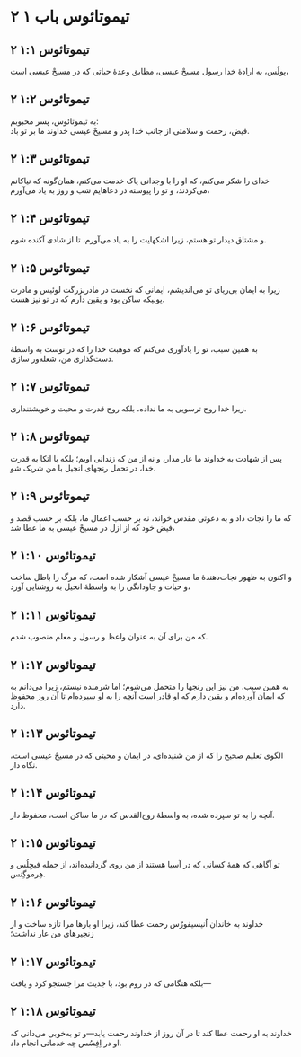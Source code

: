 # ۲ تیموتائوس باب ۱

## ۲ تیموتائوس ۱:۱

پولُس، به ارادهٔ خدا رسول مسیحْ عیسی، مطابق وعدهٔ حیاتی که در مسیحْ عیسی است،

## ۲ تیموتائوس ۱:۲

به تیموتائوس، پسر محبوبم:  
فیض، رحمت و سلامتی از جانب خدا پدر و مسیحْ عیسی خداوند ما بر تو باد.

## ۲ تیموتائوس ۱:۳

خدای را شکر می‌کنم، که او را با وجدانی پاک خدمت می‌کنم، همان‌گونه که نیاکانم می‌کردند، و تو را پیوسته در دعاهایم شب و روز به یاد می‌آورم،

## ۲ تیموتائوس ۱:۴

و مشتاق دیدار تو هستم، زیرا اشکهایت را به یاد می‌آورم، تا از شادی آکنده شوم.

## ۲ تیموتائوس ۱:۵

زیرا به ایمان بی‌ریای تو می‌اندیشم، ایمانی که نخست در مادربزرگت لوئیس و مادرت یونیکه ساکن بود و یقین دارم که در تو نیز هست.

## ۲ تیموتائوس ۱:۶

به همین سبب، تو را یادآوری می‌کنم که موهبت خدا را که در توست به واسطهٔ دست‌گذاری من، شعله‌ور سازی.

## ۲ تیموتائوس ۱:۷

زیرا خدا روح ترسویی به ما نداده، بلکه روح قدرت و محبت و خویشتنداری.

## ۲ تیموتائوس ۱:۸

پس از شهادت به خداوند ما عار مدار، و نه از من که زندانی اویم؛ بلکه با اتکا به قدرت خدا، در تحمل رنجهای انجیل با من شریک شو،

## ۲ تیموتائوس ۱:۹

که ما را نجات داد و به دعوتی مقدس خواند، نه بر حسب اعمال ما، بلکه بر حسب قصد و فیض خود که از ازل در مسیحْ عیسی به ما عطا شد،

## ۲ تیموتائوس ۱:۱۰

و اکنون به ظهور نجات‌دهندهٔ ما مسیحْ عیسی آشکار شده است، که مرگ را باطل ساخت و حیات و جاودانگی را به واسطهٔ انجیل به روشنایی آورد،

## ۲ تیموتائوس ۱:۱۱

که من برای آن به عنوان واعظ و رسول و معلم منصوب شدم.

## ۲ تیموتائوس ۱:۱۲

به همین سبب، من نیز این رنجها را متحمل می‌شوم؛ اما شرمنده نیستم، زیرا می‌دانم به که ایمان آورده‌ام و یقین دارم که او قادر است آنچه را به او سپرده‌ام تا آن روز محفوظ دارد.

## ۲ تیموتائوس ۱:۱۳

الگوی تعلیم صحیح را که از من شنیده‌ای، در ایمان و محبتی که در مسیحْ عیسی است، نگاه دار.

## ۲ تیموتائوس ۱:۱۴

آنچه را به تو سپرده شده، به واسطهٔ روح‌القدس که در ما ساکن است، محفوظ دار.

## ۲ تیموتائوس ۱:۱۵

تو آگاهی که همهٔ کسانی که در آسیا هستند از من روی گردانیده‌اند، از جمله فیجِلُس و هِرموگِنس.

## ۲ تیموتائوس ۱:۱۶

خداوند به خاندان اُنیسیفورُس رحمت عطا کند، زیرا او بارها مرا تازه ساخت و از زنجیرهای من عار نداشت؛

## ۲ تیموتائوس ۱:۱۷

بلکه هنگامی که در روم بود، با جدیت مرا جستجو کرد و یافت—

## ۲ تیموتائوس ۱:۱۸

خداوند به او رحمت عطا کند تا در آن روز از خداوند رحمت یابد—و تو به‌خوبی می‌دانی که او در اِفِسُس چه خدماتی انجام داد.
